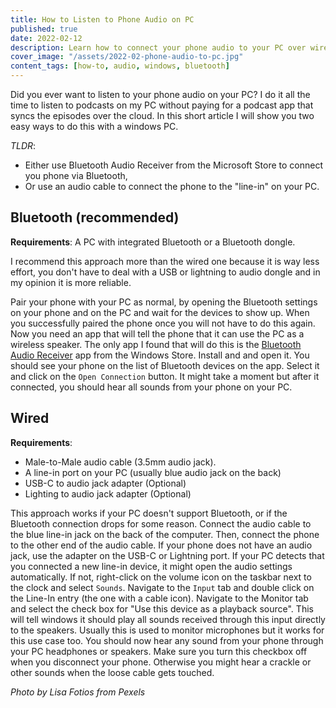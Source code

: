```yaml
---
title: How to Listen to Phone Audio on PC
published: true
date: 2022-02-12
description: Learn how to connect your phone audio to your PC over wire or Bluetooth.
cover_image: "/assets/2022-02-phone-audio-to-pc.jpg"
content_tags: [how-to, audio, windows, bluetooth]
---
```


Did you ever want to listen to your phone audio on your PC? I do it all the time to listen to podcasts on my PC without paying for a podcast app that syncs the episodes over the cloud. In this short article I will show you two easy ways to do this with a windows PC.

_TLDR_:

- Either use Bluetooth Audio Receiver from the Microsoft Store to connect you phone via Bluetooth,
- Or use an audio cable to connect the phone to the "line-in" on your PC.

## Bluetooth (recommended)

**Requirements**: A PC with integrated Bluetooth or a Bluetooth dongle.

I recommend this approach more than the wired one because it is way less effort, you don't have to deal with a USB or lightning to audio dongle and in my opinion it is more reliable.

Pair your phone with your PC as normal, by opening the Bluetooth settings on your phone and on the PC and wait for the devices to show up. When you successfully paired the phone once you will not have to do this again. Now you need an app that will tell the phone that it can use the PC as a wireless speaker. The only app I found that will do this is the [Bluetooth Audio Receiver](https://www.microsoft.com/de-de/p/bluetooth-audio-receiver/9n9wclwdqs5j) app from the Windows Store. Install and and open it. You should see your phone on the list of Bluetooth devices on the app. Select it and click on the `Open Connection` button. It might take a moment but after it connected, you should hear all sounds from your phone on your PC.

## Wired

**Requirements**:

- Male-to-Male audio cable (3.5mm audio jack).
- A line-in port on your PC (usually blue audio jack on the back)
- USB-C to audio jack adapter (Optional)
- Lighting to audio jack adapter (Optional)

This approach works if your PC doesn't support Bluetooth, or if the Bluetooth connection drops for some reason. Connect the audio cable to the blue line-in jack on the back of the computer. Then, connect the phone to the other end of the audio cable. If your phone does not have an audio jack, use the adapter on the USB-C or Lightning port. If your PC detects that you connected a new line-in device, it might open the audio settings automatically. If not, right-click on the volume icon on the taskbar next to the clock and select `Sounds`. Navigate to the `Input` tab and double click on the Line-In entry (the one with a cable icon). Navigate to the Monitor tab and select the check box for "Use this device as a playback source". This will tell windows it should play all sounds received through this input directly to the speakers. Usually this is used to monitor microphones but it works for this use case too. You should now hear any sound from your phone through your PC headphones or speakers. Make sure you turn this checkbox off when you disconnect your phone. Otherwise you might hear a crackle or other sounds when the loose cable gets touched.

_Photo by Lisa Fotios from Pexels_
